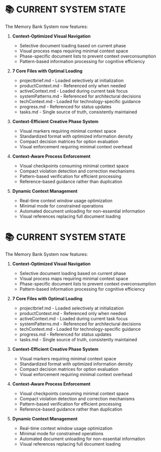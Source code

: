 # 📚 CURRENT SYSTEM STATE

The Memory Bank System now features:

1. **Context-Optimized Visual Navigation**
   - Selective document loading based on current phase
   - Visual process maps requiring minimal context space
   - Phase-specific document lists to prevent context overconsumption
   - Pattern-based information processing for cognitive efficiency

2. **7 Core Files with Optimal Loading**
   - projectbrief.md - Loaded selectively at initialization
   - productContext.md - Referenced only when needed
   - activeContext.md - Loaded during current task focus
   - systemPatterns.md - Referenced for architectural decisions
   - techContext.md - Loaded for technology-specific guidance
   - progress.md - Referenced for status updates
   - tasks.md - Single source of truth, consistently maintained

3. **Context-Efficient Creative Phase System**
   - Visual markers requiring minimal context space
   - Standardized format with optimized information density
   - Compact decision matrices for option evaluation
   - Visual enforcement requiring minimal context overhead

4. **Context-Aware Process Enforcement**
   - Visual checkpoints consuming minimal context space
   - Compact violation detection and correction mechanisms
   - Pattern-based verification for efficient processing
   - Reference-based guidance rather than duplication

5. **Dynamic Context Management**
   - Real-time context window usage optimization
   - Minimal mode for constrained operations
   - Automated document unloading for non-essential information
   - Visual references replacing full document loading 

# 📚 CURRENT SYSTEM STATE

The Memory Bank System now features:

1. **Context-Optimized Visual Navigation**
   - Selective document loading based on current phase
   - Visual process maps requiring minimal context space
   - Phase-specific document lists to prevent context overconsumption
   - Pattern-based information processing for cognitive efficiency

2. **7 Core Files with Optimal Loading**
   - projectbrief.md - Loaded selectively at initialization
   - productContext.md - Referenced only when needed
   - activeContext.md - Loaded during current task focus
   - systemPatterns.md - Referenced for architectural decisions
   - techContext.md - Loaded for technology-specific guidance
   - progress.md - Referenced for status updates
   - tasks.md - Single source of truth, consistently maintained

3. **Context-Efficient Creative Phase System**
   - Visual markers requiring minimal context space
   - Standardized format with optimized information density
   - Compact decision matrices for option evaluation
   - Visual enforcement requiring minimal context overhead

4. **Context-Aware Process Enforcement**
   - Visual checkpoints consuming minimal context space
   - Compact violation detection and correction mechanisms
   - Pattern-based verification for efficient processing
   - Reference-based guidance rather than duplication

5. **Dynamic Context Management**
   - Real-time context window usage optimization
   - Minimal mode for constrained operations
   - Automated document unloading for non-essential information
   - Visual references replacing full document loading 